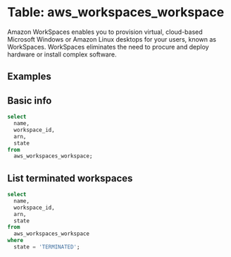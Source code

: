 # Table: aws_workspaces_workspace

Amazon WorkSpaces enables you to provision virtual, cloud-based Microsoft Windows or Amazon Linux desktops for your users, known as WorkSpaces. WorkSpaces eliminates the need to procure and deploy hardware or install complex software.

## Examples

## Basic info

```sql
select
  name,
  workspace_id,
  arn,
  state
from
  aws_workspaces_workspace;
```


## List terminated workspaces

```sql
select
  name,
  workspace_id,
  arn,
  state
from
  aws_workspaces_workspace
where
  state = 'TERMINATED';
```